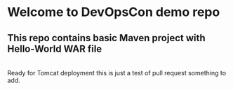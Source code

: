# Welcome to DevOpsCon demo repo
## This repo contains basic Maven project with Hello-World WAR file 
<BR> Ready for Tomcat deployment 
this is just a test of pull request
something to add.
